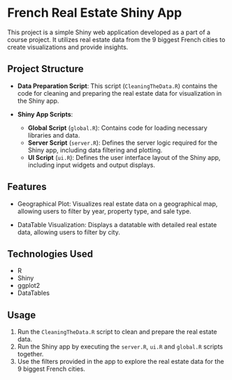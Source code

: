 # French Real Estate Shiny App

This project is a simple Shiny web application developed as a part of a course project. It utilizes real estate data from the 9 biggest French cities to create visualizations and provide insights.

## Project Structure

- **Data Preparation Script**: This script (`CleaningTheData.R`) contains the code for cleaning and preparing the real estate data for visualization in the Shiny app.
  
- **Shiny App Scripts**:
  - **Global Script** (`global.R`): Contains code for loading necessary libraries and data.
  - **Server Script** (`server.R`): Defines the server logic required for the Shiny app, including data filtering and plotting.
  - **UI Script** (`ui.R`): Defines the user interface layout of the Shiny app, including input widgets and output displays.

## Features

- Geographical Plot: Visualizes real estate data on a geographical map, allowing users to filter by year, property type, and sale type.
  
- DataTable Visualization: Displays a datatable with detailed real estate data, allowing users to filter by city.

## Technologies Used

- R
- Shiny
- ggplot2
- DataTables

## Usage

1. Run the `CleaningTheData.R` script to clean and prepare the real estate data.
2. Run the Shiny app by executing the `server.R`, `ui.R` and `global.R` scripts together.
3. Use the filters provided in the app to explore the real estate data for the 9 biggest French cities.

